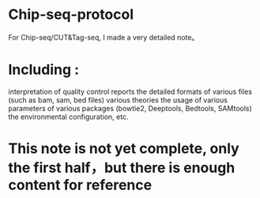 # Chip-seq-protocol
For Chip-seq/CUT&amp;Tag-seq, I made a very detailed note。

# Including :
interpretation of quality control reports
the detailed formats of various files (such as bam, sam, bed files)
various theories
the usage of various parameters of various packages (bowtie2, Deeptools, Bedtools, SAMtools)
the environmental configuration, etc.

# This note is not yet complete, only the first half，but there is enough content for reference
